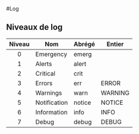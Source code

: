 #Log
## Niveaux de log
| Niveau | Nom          | Abrégé | Entier  |
|:------:|--------------|--------|---------|
|    0   | Emergency    | emerg  |         |
|    1   | Alerts       | alert  |         |
|    2   | Critical     | crit   |         |
|    3   | Errors       | err    | ERROR   |
|    4   | Warnings     | warn   | WARNING |
|    5   | Notification | notice | NOTICE  |
|    6   | Information  | info   | INFO    |
|    7   | Debug        | debug  | DEBUG   |
